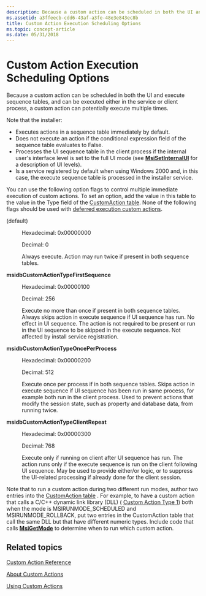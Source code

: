 ```yaml
---
description: Because a custom action can be scheduled in both the UI and execute sequence tables, and can be executed either in the service or client process, a custom action can potentially execute multiple times.
ms.assetid: a3ffeecb-cdd6-43af-a3fe-48e3e843ec8b
title: Custom Action Execution Scheduling Options
ms.topic: concept-article
ms.date: 05/31/2018
---
```


# Custom Action Execution Scheduling Options

Because a custom action can be scheduled in both the UI and execute sequence tables, and can be executed either in the service or client process, a custom action can potentially execute multiple times.

Note that the installer:

-   Executes actions in a sequence table immediately by default.
-   Does not execute an action if the conditional expression field of the sequence table evaluates to False.
-   Processes the UI sequence table in the client process if the internal user's interface level is set to the full UI mode (see [**MsiSetInternalUI**](/windows/desktop/api/Msi/nf-msi-msisetinternalui) for a description of UI levels).
-   Is a service registered by default when using Windows 2000 and, in this case, the execute sequence table is processed in the installer service.

You can use the following option flags to control multiple immediate execution of custom actions. To set an option, add the value in this table to the value in the Type field of the [CustomAction table](customaction-table.md). None of the following flags should be used with [deferred execution custom actions](deferred-execution-custom-actions.md).

<dl> <dt>

<span id="_default_"></span><span id="_DEFAULT_"></span>(default)
</dt> <dd>

Hexadecimal: 0x00000000

Decimal: 0

Always execute. Action may run twice if present in both sequence tables.

</dd> <dt>

<span id="msidbCustomActionTypeFirstSequence_"></span><span id="msidbcustomactiontypefirstsequence_"></span><span id="MSIDBCUSTOMACTIONTYPEFIRSTSEQUENCE_"></span>**msidbCustomActionTypeFirstSequence** 
</dt> <dd>

Hexadecimal: 0x00000100

Decimal: 256

Execute no more than once if present in both sequence tables. Always skips action in execute sequence if UI sequence has run. No effect in UI sequence. The action is not required to be present or run in the UI sequence to be skipped in the execute sequence. Not affected by install service registration.

</dd> <dt>

<span id="msidbCustomActionTypeOncePerProcess"></span><span id="msidbcustomactiontypeonceperprocess"></span><span id="MSIDBCUSTOMACTIONTYPEONCEPERPROCESS"></span>**msidbCustomActionTypeOncePerProcess**
</dt> <dd>

Hexadecimal: 0x00000200

Decimal: 512

Execute once per process if in both sequence tables. Skips action in execute sequence if UI sequence has been run in same process, for example both run in the client process. Used to prevent actions that modify the session state, such as property and database data, from running twice.

</dd> <dt>

<span id="msidbCustomActionTypeClientRepeat"></span><span id="msidbcustomactiontypeclientrepeat"></span><span id="MSIDBCUSTOMACTIONTYPECLIENTREPEAT"></span>**msidbCustomActionTypeClientRepeat**
</dt> <dd>

Hexadecimal: 0x00000300

Decimal: 768

Execute only if running on client after UI sequence has run. The action runs only if the execute sequence is run on the client following UI sequence. May be used to provide either/or logic, or to suppress the UI-related processing if already done for the client session.

</dd> </dl>

Note that to run a custom action during two different run modes, author two entries into the [CustomAction table](customaction-table.md) . For example, to have a custom action that calls a C/C++ dynamic link library (DLL) ( [Custom Action Type 1](custom-action-type-1.md)) both when the mode is MSIRUNMODE\_SCHEDULED and MSIRUNMODE\_ROLLBACK, put two entries in the CustomAction table that call the same DLL but that have different numeric types. Include code that calls [**MsiGetMode**](/windows/desktop/api/Msiquery/nf-msiquery-msigetmode) to determine when to run which custom action.

## Related topics

<dl> <dt>

[Custom Action Reference](custom-action-reference.md)
</dt> <dt>

[About Custom Actions](about-custom-actions.md)
</dt> <dt>

[Using Custom Actions](using-custom-actions.md)
</dt> </dl>

 

 



